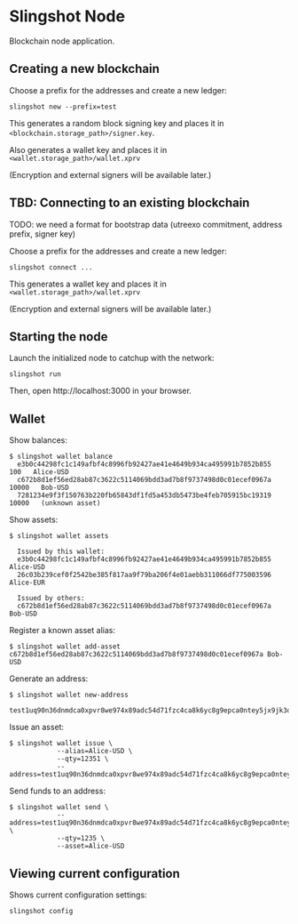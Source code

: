 # Slingshot Node

Blockchain node application.

## Creating a new blockchain

Choose a prefix for the addresses and create a new ledger:

    slingshot new --prefix=test

This generates a random block signing key and places it in `<blockchain.storage_path>/signer.key`.

Also generates a wallet key and places it in `<wallet.storage_path>/wallet.xprv`

(Encryption and external signers will be available later.)

## TBD: Connecting to an existing blockchain

TODO: we need a format for bootstrap data (utreexo commitment, address prefix, signer key)

Choose a prefix for the addresses and create a new ledger:

    slingshot connect ...

This generates a wallet key and places it in `<wallet.storage_path>/wallet.xprv`

(Encryption and external signers will be available later.)

## Starting the node

Launch the initialized node to catchup with the network:

    slingshot run

Then, open http://localhost:3000 in your browser.

## Wallet

Show balances:

    $ slingshot wallet balance
      e3b0c44298fc1c149afbf4c8996fb92427ae41e4649b934ca495991b7852b855       100   Alice-USD
      c672b8d1ef56ed28ab87c3622c5114069bdd3ad7b8f9737498d0c01ecef0967a     10000   Bob-USD
      7281234e9f3f150763b220fb65843df1fd5a453db5473be4feb705915bc19319     10000   (unknown asset)

Show assets:

    $ slingshot wallet assets
      
      Issued by this wallet:
      e3b0c44298fc1c149afbf4c8996fb92427ae41e4649b934ca495991b7852b855 Alice-USD
      26c03b239cef0f2542be385f817aa9f79ba206f4e01aebb311066df775003596 Alice-EUR
      
      Issued by others:
      c672b8d1ef56ed28ab87c3622c5114069bdd3ad7b8f9737498d0c01ecef0967a Bob-USD

Register a known asset alias:

    $ slingshot wallet add-asset c672b8d1ef56ed28ab87c3622c5114069bdd3ad7b8f9737498d0c01ecef0967a Bob-USD
      
Generate an address:

    $ slingshot wallet new-address
      test1uq90n36dnmdca0xpvr8we974x89adc54d71fzc4ca8k6yc8g9epca0ntey5jx9jk3q70cwzzjz6jgwx8zm6ezff4ss0f9a5p2junsnc480zqt

Issue an asset:

    $ slingshot wallet issue \
                --alias=Alice-USD \
                --qty=12351 \
                --address=test1uq90n36dnmdca0xpvr8we974x89adc54d71fzc4ca8k6yc8g9epca0ntey5jx9jk3q70cwzzjz6jgwx8zm6ezff4ss0f9a5p2junsnc480zqt

Send funds to an address:

    $ slingshot wallet send \
                --address=test1uq90n36dnmdca0xpvr8we974x89adc54d71fzc4ca8k6yc8g9epca0ntey5jx9jk3q70cwzzjz6jgwx8zm6ezff4ss0f9a5p2junsnc480zqt \
                --qty=1235 \
                --asset=Alice-USD

## Viewing current configuration

Shows current configuration settings:

    slingshot config


